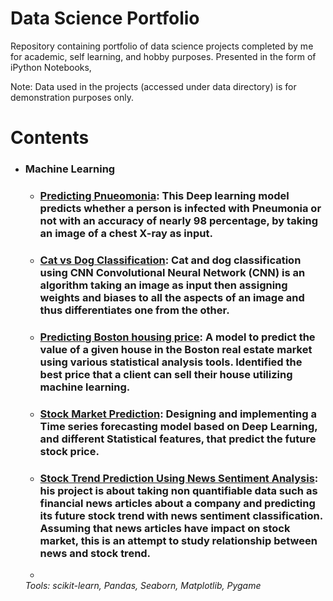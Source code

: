# Data Science Portfolio

Repository containing portfolio of data science projects completed by me for academic, self learning, 
and hobby purposes. Presented in the form of iPython Notebooks,

Note: Data used in the projects (accessed under data directory) is for demonstration purposes only.

# Contents
* ### Machine Learning 
  * ### <a href="https://github.com/Dinesh9928/Data_science_protfolio/blob/main/Chest_X_Ray.ipynb">Predicting Pnueomonia</a>: This Deep learning model predicts whether a person is infected with Pneumonia or not with an accuracy of nearly 98 percentage, by taking an image of a chest X-ray as input. 
  * ### <a href="https://github.com/Dinesh9928/Data_science_protfolio/blob/main/Cat%20vs%20Dog%20Image%20Classification%20.ipynb">Cat vs Dog Classification</a>: Cat and dog classification using CNN Convolutional Neural Network (CNN) is an algorithm taking an image as input then assigning weights and biases to all the aspects of an image and thus differentiates one from the other.
  * ### <a href="https://github.com/Dinesh9928/Data_science_protfolio/blob/main/Boston_housing.ipynb">Predicting Boston housing price</a>: A model to predict the value of a given house in the Boston real estate market using various statistical analysis tools. Identified the best price that a client can sell their house utilizing machine learning.
  * ### <a href="https://github.com/Dinesh9928/Data_science_protfolio/blob/main/StockMarket_Prediction_API.ipynb">Stock Market Prediction</a>: Designing and implementing a Time series forecasting model based on Deep Learning, and different Statistical features, that predict the future stock price.
  * ### <a href="https://github.com/Dinesh9928/Data_science_protfolio/blob/main/Stock Trend Prediction Using News Sentiment Analysis.ipynb">Stock Trend Prediction Using News Sentiment Analysis</a>: his project is about taking non quantifiable data such as financial news articles about a company and predicting its future stock trend with news sentiment classification. Assuming that news articles have impact on stock market, this is an attempt to study relationship between news and stock trend.
  * 
  <i>Tools: scikit-learn, Pandas, Seaborn, Matplotlib, Pygame</i>




